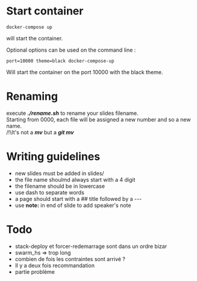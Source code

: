 # Start container
```
docker-compose up
```
will start the container.

Optional options can be used on the command line :
```
port=10000 theme=black docker-compose-up
```
Will start the container on the port 10000 with the black theme.

# Renaming
execute ***./rename.sh*** to rename your slides filename.  
Starting from 0000, each file will be assigned a new number and so a new name.  
/!\It's not a ***mv*** but a ***git mv***  

# Writing guidelines

* new slides must be added in slides/
* the file name shoulmd always start with a 4 digit
* the filename should be in lowercase
* use dash to separate words
* a page should start with a ## title followed by a ---
* use **note:** in end of slide to add speaker's note

# Todo
* stack-deploy et forcer-redemarrage sont dans un ordre bizar
* swarm_hs => trop long
* combien de fois les contraintes sont arrivé ?
* Il y a deux fois recommandation
* partie problème
